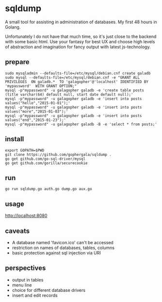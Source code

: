 # sqldump

A small tool for assisting in administration of databases. My first 48 hours in Golang.

Unfortunately I do not have that much time, so it's just close to the backend with some basic html. 
Use your fantasy for best UX and choose high levels of abstraction and imagination for fancy output with latest js-technology. 

## prepare

    sudo mysqladmin --defaults-file=/etc/mysql/debian.cnf create galadb
    sudo mysql --defaults-file=/etc/mysql/debian.cnf -e "GRANT ALL PRIVILEGES  ON galadb.*  TO 'galagopher'@'localhost' IDENTIFIED BY 'mypassword'  WITH GRANT OPTION;"
    mysql -p"mypassword" -u galagopher galadb -e 'create table posts (title varchar(64) default null, start date default null);'
    mysql -p"mypassword" -u galagopher galadb -e 'insert into posts values("hello","2015-01-01");'
    mysql -p"mypassword" -u galagopher galadb -e 'insert into posts values("more","2015-01-03");'
    mysql -p"mypassword" -u galagopher galadb -e 'insert into posts values("end","2015-01-23");'
    mysql -p"mypassword" -u galagopher galadb -B -e 'select * from posts;'

## install

    export GOPATH=$PWD
    git clone https://github.com/gophergala/sqldump .
    go get github.com/go-sql-driver/mysql
    go get github.com/gorilla/securecookie

## run

    go run sqldump.go auth.go dump.go aux.go

## usage

[http://localhost:8080](http://localhost:8080)

## caveats

- A database named 'favicon.ico' can't be accessed
- restriction on names of databases, tables, columns 
- basic protection against sql injection via URI

## perspectives

- output in tables
- menu line
- choice for different database drivers
- insert and edit records


